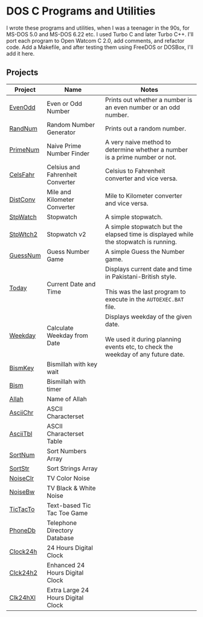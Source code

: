 # DOS C Programs and Utilities
I wrote these programs and utilities, when I was a teenager in the 90s, for MS-DOS 5.0 and MS-DOS 6.22 etc. I used Turbo C and later Turbo C++. I'll port each program to Open Watcom C 2.0, add comments, and refactor code. Add a Makefile, and after testing them using FreeDOS or DOSBox, I'll add it here.

## Projects
| Project | Name | Notes |
| --- | --- | --- |
| [EvenOdd](evenodd/) | Even or Odd Number | Prints out whether a number is an even number or an odd number. |
| [RandNum](randnum/) | Random Number Generator | Prints out a random number. |
| [PrimeNum](primenum/) | Naive Prime Number Finder | A very naive method to determine whether a number is a prime number or not. |
| [CelsFahr](celsfahr/) | Celsius and Fahrenheit Converter | Celsius to Fahrenheit converter and vice versa. |
| [DistConv](distconv/) | Mile and Kilometer Converter | Mile to Kilometer converter and vice versa. |
| [StpWatch](stpwatch/) | Stopwatch | A simple stopwatch. |
| [StpWtch2](stpwtch2/) | Stopwatch v2 | A simple stopwatch but the elapsed time is displayed while the stopwatch is running. |
| [GuessNum](guessnum/) | Guess Number Game | A simple Guess the Number game. |
| [Today](today/) | Current Date and Time | Displays current date and time in Pakistani-British style. <br /><br />This was the last program to execute in the `AUTOEXEC.BAT` file. |
| [Weekday](weekday/) | Calculate Weekday from Date | Displays weekday of the given date. <br /><br />We used it during planning events etc, to check the weekday of any future date. |
| [BismKey](bismkey/) | Bismillah with key wait |  |
| [Bism](bism/) | Bismillah with timer |  |
| [Allah](allah/) | Name of Allah |  |
| [AsciiChr](asciichr/) | ASCII Characterset |  |
| [AsciiTbl](asciitbl/) | ASCII Characterset Table |  |
| [SortNum](sortnum/) | Sort Numbers Array |  |
| [SortStr](sortstr/) | Sort Strings Array |  |
| [NoiseClr](noiseclr/) | TV Color Noise |  |
| [NoiseBw](noisebw/) | TV Black & White Noise |  |
| [TicTacTo](tictacto/) | Text-based Tic Tac Toe Game |  |
| [PhoneDb](phonedb/) | Telephone Directory Database |  |
| [Clock24h](clock24h/) | 24 Hours Digital Clock |  |
| [Clck24h2](clck24h2/) | Enhanced 24 Hours Digital Clock |  |
| [Clk24hXl](clk24hxl/) | Extra Large 24 Hours Digital Clock |  |
